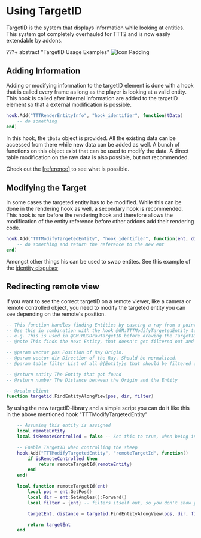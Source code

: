 # Using TargetID

TargetID is the system that displays information while looking at entities. This system got completely overhauled for TTT2 and is now easily extendable by addons.

???+ abstract "TargetID Usage Examples"
	![Icon Padding](../../assets/images/article/targetid.png)

## Adding Information

Adding or modifying information to the targetID element is done with a hook that is called every frame as long as the player is looking at a valid entity. This hook is called after internal information are added to the targetID element so that a external modification is possible.

```lua
hook.Add("TTTRenderEntityInfo", "hook_identifier", function(tData)
	-- do something
end)
```

In this hook, the `tData` object is provided. All the existing data can be accessed from there while new data can be added as well. A bunch of functions on this object exist that can be used to modify the data. A direct table modification on the raw data is also possible, but not recommended. 

Check out the [[reference]](https://github.com/TTT-2/TTT2/blob/master/gamemodes/terrortown/gamemode/client/cl_target_data.lua) to see what is possible.

## Modifying the Target

In some cases the targeted entity has to be modified. While this can be done in the rendering hook as well, a secondary hook is recommended. This hook is run before the rendering hook and therefore allows the modification of the entity reference before other addons add their rendering code.

```lua
hook.Add("TTTModifyTargetedEntity", "hook_identifier", function(ent, distance)
	-- do something and return the reference to the new ent
end)
```

Amongst other things his can be used to swap entites. See this example of the [identity disguiser](https://github.com/TTT-2/ttt2-wep_identity_disguiser/blob/master/gamemodes/terrortown/entities/weapons/weapon_ttt_identity_disguiser.lua)

## Redirecting remote view

If you want to see the correct targetID on a remote viewer, like a camera or remote controlled object, you need to modify the targeted entity you can see depending on the remote's position.

```lua
-- This function handles finding Entities by casting a ray from a point in a direction, filtering out certain entities
-- Use this in combination with the hook @GM:TTTModifyTargetedEntity to create your own Remote Camera with TargetIDs.
-- e.g. This is used in @GM:HUDDrawTargetID before drawing the TargetIDs. Use that code as example.
-- @note This finds the next Entity, that doesn't get filtered out and can get hit by a bullet, from a position in a direction.

-- @param vector pos Position of Ray Origin.
-- @param vector dir Direction of the Ray. Should be normalized.
-- @param table filter List of all @{Entity}s that should be filtered out.

-- @return entity The Entity that got found
-- @return number The Distance between the Origin and the Entity

-- @realm client
function targetid.FindEntityAlongView(pos, dir, filter)
```

By using the new targetID-library and a simple script you can do it like this in the above mentioned hook "TTTModifyTargetedEntity"

```lua
	-- Assuming this entity is assigned
	local remoteEntity
	local isRemoteControlled = false -- Set this to true, when being in remote-View

	-- Enable TargetID when controlling the sheep
	hook.Add("TTTModifyTargetedEntity", "remoteTargetId", function()
		if isRemoteControlled then
			return remoteTargetId(remoteEntity)
		end
	end)

	local function remoteTargetId(ent)
		local pos = ent:GetPos()
		local dir = ent:GetAngles():Forward()
		local filter = {ent} -- filters itself out, so you don't show your own targetID

		targetEnt, distance = targetid.FindEntityAlongView(pos, dir, filter)

		return targetEnt
	end
```
